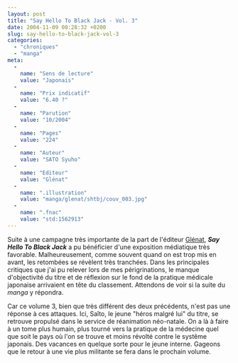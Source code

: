 ```yaml
---
layout: post
title: "Say Hello To Black Jack - Vol. 3"
date: 2004-11-09 00:28:32 +0200
slug: say-hello-to-black-jack-vol-3
categories:
  - "chroniques"
  - "manga"
meta:
  -
    name: "Sens de lecture"
    value: "Japonais"
  -
    name: "Prix indicatif"
    value: "6.40 ?"
  -
    name: "Parution"
    value: "10/2004"
  -
    name: "Pages"
    value: "224"
  -
    name: "Auteur"
    value: "SATO Syuho"
  -
    name: "Editeur"
    value: "Glénat"
  -
    name: ".illustration"
    value: "manga/glenat/shtbj/couv_003.jpg"
  -
    name: ".fnac"
    value: "std:1562913"
---
```


Suite à une campagne très importante de la part de l'éditeur [Glénat](http://www.glenat.com), **_Say Hello To Black Jack_** a pu bénéficier d'une exposition médiatique très favorable. Malheureusement, comme souvent quand on est trop mis en avant, les retombées se révèlent très tranchées. Dans les principales critiques que j'ai pu relever lors de mes périgrinations, le manque d'objectivité du titre et de réflexion sur le fond de la pratique médicale japonaise arrivaient en tête du classement. Attendons de voir si la suite du _manga_ y répondra.

Car ce volume 3, bien que très différent des deux précédents, n'est pas une réponse à ces attaques. Ici, Saîto, le jeune "héros malgré lui" du titre, se retrouve propulsé dans le service de réanimation néo-natale. On a là à faire à un tome plus humain, plus tourné vers la pratique de la médecine quel que soit le pays où l'on se trouve et moins révolté contre le systême japonais. Des vacances en quelque sorte pour le jeune interne. Gageons que le retour à une vie plus militante se fera dans le prochain volume.
